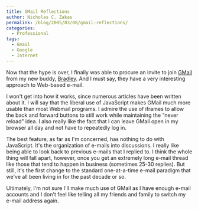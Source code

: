 ```yaml
---
title: GMail Reflections
author: Nicholas C. Zakas
permalink: /blog/2005/03/08/gmail-reflections/
categories:
  - Professional
tags:
  - Gmail
  - Google
  - Internet
---
```

Now that the hype is over, I finally was able to procure an invite to join <a title="GMail" rel="external" href="http://www.gmail.com">GMail</a> from my new buddy, <a title="Bradley Baumann" rel="external" href="http://bradbaumann.blogspot.com/">Bradley</a>. And I must say, they have a very interesting approach to Web-based e-mail.

I won't get into how it works, since numerous articles have been written about it. I will say that the liberal use of JavaScript makes GMail much more usable than most Webmail programs. I admire the use of iframes to allow the back and forward buttons to still work while maintaining the &#8220;never reload&#8221; idea. I also really like the fact that I can leave GMail open in my browser all day and not have to repeatedly log in.

The best feature, as far as I'm concerned, has nothing to do with JavaScript. It's the organization of e-mails into discussions. I really like being able to look back to previous e-mails that I replied to. I think the whole thing will fall apart, however, once you get an extremely long e-mail thread like those that tend to happen in business (sometimes 25-30 replies). But still, it's the first change to the standard one-at-a-time e-mail paradigm that we've all been living in for the past decade or so.

Ultimately, I'm not sure I'll make much use of GMail as I have enough e-mail accounts and I don't feel like telling all my friends and family to switch my e-mail address again.
